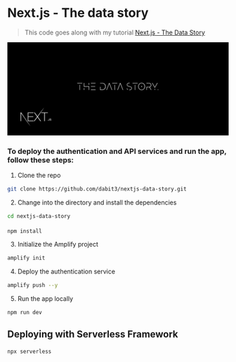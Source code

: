 # Next.js - The data story

> This code goes along with my tutorial [Next.js - The Data Story](https://dev.to/dabit3/next-js-the-data-story-2b0d)

![Next.js - The data story](header.jpg)

### To deploy the authentication and API services and run the app, follow these steps:

1. Clone the repo

```sh
git clone https://github.com/dabit3/nextjs-data-story.git
```

2. Change into the directory and install the dependencies

```sh
cd nextjs-data-story

npm install
```

3. Initialize the Amplify project

```sh
amplify init
```

4. Deploy the authentication service

```sh
amplify push --y
```

5. Run the app locally

```sh
npm run dev
```

## Deploying with Serverless Framework

```sh
npx serverless
```